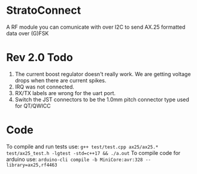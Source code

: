# StratoConnect
A RF module you can comunicate with over I2C to send AX.25 formatted data over (G)FSK

# Rev 2.0 Todo

1. The current boost regulator doesn't really work. We are getting voltage drops when there are current spikes. 
2. IRQ was not connected.
3. RX/TX labels are wrong for the uart port. 
4. Switch the JST connectors to be the 1.0mm pitch connector type used for QT/QWICC

# Code

To compile and run tests use: `g++ test/test.cpp ax25/ax25.* test/ax25_test.h -lgtest -std=c++17 && ./a.out`
To compile code for arduino use: `arduino-cli compile -b MiniCore:avr:328 --library=ax25,rf4463`